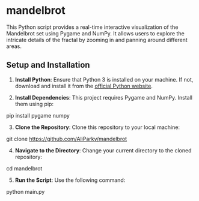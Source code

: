 # mandelbrot

This Python script provides a real-time interactive visualization of the Mandelbrot set using Pygame and NumPy. It allows users to explore the intricate details of the fractal by zooming in and panning around different areas.

## Setup and Installation

1. **Install Python**: Ensure that Python 3 is installed on your machine. If not, download and install it from the [official Python website](https://www.python.org/downloads/).

2. **Install Dependencies**: This project requires Pygame and NumPy. Install them using pip:

pip install pygame numpy

3. **Clone the Repository**: Clone this repository to your local machine:

git clone https://github.com/AliParky/mandelbrot

4. **Navigate to the Directory**: Change your current directory to the cloned repository:

cd mandelbrot

5. **Run the Script**: Use the following command:

python main.py